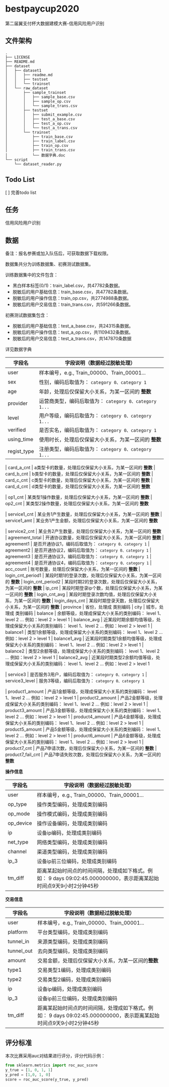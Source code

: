 # bestpaycup2020
第二届翼支付杯大数据建模大赛-信用风险用户识别

## 文件架构

```
.
├── LICENSE
├── README.md
├── dataset
│   ├── dataset1
│   │   ├── readme.md
│   │   ├── testset
│   │   └── trainset
│   └── raw_dataset
│       ├── sample_trainset
│       │   ├── sample_base.csv
│       │   ├── sample_op.csv
│       │   └── sample_trans.csv
│       ├── testset
│       │   ├── submit_example.csv
│       │   ├── test_a_base.csv
│       │   ├── test_a_op.csv
│       │   └── test_a_trans.csv
│       └── trainset
│           ├── train_base.csv
│           ├── train_label.csv
│           ├── train_op.csv
│           ├── train_trans.csv
│           └── 数据字典.doc
└── script
    └── dataset_reader.py
```

## Todo List

[ ] 完善todo list



## 任务

信用风险用户识别

## 数据

备注：报名参赛或加入队伍后，可获取数据下载权限。

数据集共分为训练数据集、初赛测试数据集。

训练数据集中的文件包含：

* 黑白样本标签(0/1)：train_label.csv，共47782条数据。
* 脱敏后的用户基础信息：train_base.csv，共47782条数据。
* 脱敏后的用户操作信息：train_op.csv，共2774988条数据。
* 脱敏后的用户交易信息：train_trans.csv，共591266条数据。

初赛测试数据集包含：

* 脱敏后的用户基础信息：test_a_base.csv，共24315条数据。
* 脱敏后的用户操作信息：test_a_op.csv，共1109432条数据。
* 脱敏后的用户交易信息：test_a_trans.csv，共147870条数据

详见数据字典

| 字段名            | 字段说明（数据经过脱敏处理）                                                                             
| ----------------- | ---------------------------------------------------------------------------------------------------------
| user              | 样本编号，e.g.,                                              Train_00000、Train_00001...
| sex               | 性别，编码后取值为：                                         `category 0、category 1`
| age               | 年龄，处理后仅保留大小关系，为某一区间的                     **整数**
| provider          | 运营商类型，编码后取值为：                                   `category 0、category 1...`
| level             | 用户等级，编码后取值为：                                     `category 0、category 1...`
| verified          | 是否实名，编码后取值为：                                     `category 0、category 1`
| using_time        | 使用时长，处理后仅保留大小关系，为某一区间的                 **整数**
| regist_type       | 注册类型，编码后取值为：                                     `category 0、category 1...`

| card_a_cnt        | a类型卡的数量，处理后仅保留大小关系，为某一区间的            **整数**
| card_b_cnt        | b类型卡的数量，处理后仅保留大小关系，为某一区间的            **整数**
| card_c_cnt        | c类型卡的数量，处理后仅保留大小关系，为某一区间的            **整数**
| card_d_cnt        | d类型卡的数量，处理后仅保留大小关系，为某一区间的            **整数**

| op1_cnt           | 某类型1操作数量，处理后仅保留大小关系，为某一区间的          **整数**
| op2_cnt           | 某类型2操作数量，处理后仅保留大小关系，为某一区间的          **整数**

| service1_cnt      | 某业务1产生数量，处理后仅保留大小关系，为某一区间的          **整数**
| service1_amt      | 某业务1产生金额，处理后仅保留大小关系，为某一区间的          **整数**

| service2_cnt      | 某业务2产生数量，处理后仅保留大小关系，为某一区间的          **整数**
| agreement_total   | 开通协议数量，处理后仅保留大小关系，为某一区间的             **整数**
| agreement1        | 是否开通协议1，编码后取值为：                                `category 0、category 1`
| agreement2        | 是否开通协议2，编码后取值为：                                `category 0、category 1`
| agreement3        | 是否开通协议3，编码后取值为：                                `category 0、category 1`
| agreement4        | 是否开通协议4，编码后取值为：                                `category 0、category 1`
| acc_count         | 账号数量，处理后仅保留大小关系，为某一区间的                 **整数**
| login_cnt_period1 | 某段时期1的登录次数，处理后仅保留大小关系，为某一区间的      **整数**
| login_cnt_period2 | 某段时期2的登录次数，处理后仅保留大小关系，为某一区间的      **整数**
| ip_cnt            | 某段时期登录ip个数，处理后仅保留大小关系，为某一区间的       **整数**
| login_cnt_avg     | 某段时期登录次数均值，处理后仅保留大小关系，为某一区间的     **整数**
| login_days_cnt    | 某段时期登录天数，处理后仅保留大小关系，为某一区间的         **整数**
| province          | 省份，处理成                                                  类别编码
| city              | 城市，处理成                                                  类别编码
| balance           | 余额等级，处理成保留大小关系的类别编码：                     level 1、level 2     ... 例如：level 2 > level 1
| balance_avg       | 近某段时期余额均值等级，处理成保留大小关系的类别编码：       level 1、level 2     ... 例如：level 2 > level 1
| balance1          | 类型1余额等级，处理成保留大小关系的类别编码：                level 1、level 2     ... 例如：level 2 > level 1
| balance1_avg      | 近某段时期类型1余额均值等级，处理成保留大小关系的类别编码：  level 1、level 2     ... 例如：level 2 > level 1
| balance2          | 类型2余额等级，处理成保留大小关系的类别编码：                level 1、level 2     ... 例如：level 2 > level 1
| balance2_avg      | 近某段时期类型2余额均值等级，处理成保留大小关系的类别编码：  level 1、level 2     ... 例如：level 2 > level 1

| service3          | 是否服务3用户，编码后取值为：                                `category 0、category 1`
| service3_level    | 服务3等级，编码后取值为：                                    `category 0、category 1`

| product1_amount   | 产品1金额等级，处理成保留大小关系的类别编码：                level 1、level 2     ... 例如：level 2 > level 1
| product2_amount   | 产品2金额等级，处理成保留大小关系的类别编码：                level 1、level 2     ... 例如：level 2 > level 1
| product3_amount   | 产品3金额等级，处理成保留大小关系的类别编码：                level 1、level 2     ... 例如：level 2 > level 1
| product4_amount   | 产品4金额等级，处理成保留大小关系的类别编码：                level 1、level 2     ... 例如：level 2 > level 1
| product5_amount   | 产品5金额等级，处理成保留大小关系的类别编码：                level 1、level 2     ... 例如：level 2 > level 1
| product6_amount   | 产品6金额等级，处理成保留大小关系的类别编码：                level 1、level 2     ... 例如：level 2 > level 1
| product7_cnt      | 产品7申请次数，处理后仅保留大小关系，为某一区间的            **整数**
| product7_fail_cnt | 产品7申请失败次数，处理后仅保留大小关系，为某一区间的        **整数**

**操作信息**

| 字段名    | 字段说明（数据经过脱敏处理）                                 |
| --------- | ------------------------------------------------------------ |
| user      | 样本编号，e.g., Train_00000、Train_00001...                  |
| op_type   | 操作类型编码，处理成类别编码                                 |
| op_mode   | 操作模式编码，处理成类别编码                                 |
| op_device | 操作设备编码，处理成类别编码                                 |
| ip        | 设备ip编码，处理成类别编码                                   |
| net_type  | 网络类型编码，处理成类别编码                                 |
| channel   | 渠道类型编码，处理成类别编码                                 |
| ip_3      | 设备ip前三位编码，处理成类别编码                             |
| tm_diff   | 距离某起始时间点的时间间隔，处理成如下格式。例如： 9 days 09:02:45.000000000，表示距离某起始时间点9天9小时2分钟45秒 |

**交易信息**

| 字段名     | 字段说明（数据经过脱敏处理）                                 |
| ---------- | ------------------------------------------------------------ |
| user       | 样本编号，e.g., Train_00000、Train_00001...                  |
| platform   | 平台类型编码，处理成类别编码                                 |
| tunnel_in  | 来源类型编码，处理成类别编码                                 |
| tunnel_out | 去向类型编码，处理成类别编码                                 |
| amount     | 交易金额，处理后仅保留大小关系，为某一区间的**整数**         |
| type1      | 交易类型1编码，处理成类别编码                                |
| type2      | 交易类型2编码，处理成类别编码                                |
| ip         | 设备ip编码，处理成类别编码                                   |
| ip_3       | 设备ip前三位编码，处理成类别编码                             |
| tm_diff    | 距离某起始时间点的时间间隔，处理成如下格式。例如： 9 days 09:02:45.000000000，表示距离某起始时间点9天9小时2分钟45秒 |



## 评分标准

本次比赛采用auc对结果进行评分，评分代码示例：

``` python
from sklearn.metrics import roc_auc_score
y_true = [1, 0, 1, 1]
y_pred = [1,0, 1, 0]
score = roc_auc_score(y_true, y_pred)
```





